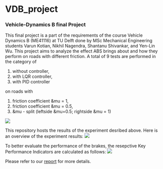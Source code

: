 # VDB_project
### Vehicle-Dynamics B final Project

This final project is a part of the requirements of the course  Vehicle Dynamics B (ME41116) at TU Delft done by MSc Mechanical Engineering students Varun Kotian, Nikhil Nagendra, Shantanu Shivankar, and Yen-Lin Wu. 
This project aims to analyze the effect ABS brings about and how they perform on roads with different friction. A total of 9 tests are performed in the category of 
1. without controller,
2. with LQR controller, 
3. with PID controller 

on roads with 

1. friction coefficient &mu = 1,
2. friction coefficient &mu = 0.5,
3. &mu - split (leftside &mu=0.5; rightside &mu = 1)

![](https://i.imgur.com/Eu4lI5f.png)

This repository hosts the results of the experiment desribed above. 
Here is an overview of the experiment results:
![](https://i.imgur.com/AAxsZd3.png)

To better evaluate the performance of the brakes, the resepctive Key Performance Indicators are calculated as follows:
![](https://i.imgur.com/BQu4HJA.png)

Please refer to our [report](VDB_project.pdf) for more details.

